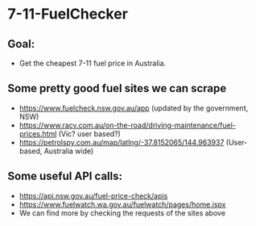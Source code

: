 # 7-11-FuelChecker

## Goal: 

* Get the cheapest 7-11 fuel price in Australia.

## Some pretty good fuel sites we can scrape

* https://www.fuelcheck.nsw.gov.au/app (updated by the government, NSW)
* https://www.racv.com.au/on-the-road/driving-maintenance/fuel-prices.html (Vic? user based?)
* https://petrolspy.com.au/map/latlng/-37.8152065/144.963937 (User-based, Australia wide)

## Some useful API calls:

* https://api.nsw.gov.au/fuel-price-check/apis
* https://www.fuelwatch.wa.gov.au/fuelwatch/pages/home.jspx
* We can find more by checking the requests of the sites above

